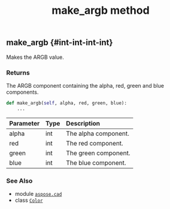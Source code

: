 ﻿---
title: make_argb method
second_title: Aspose.CAD for Python via .NET API References
description: 
type: docs
weight: 80
url: /aspose.cad/color/make_argb/
is_root: false
---

## make_argb {#int-int-int-int}

Makes the ARGB value.


### Returns 


The ARGB component containing the alpha, red, green and blue components.


```python
def make_argb(self, alpha, red, green, blue):
    ...
```


| Parameter | Type | Description |
| :- | :- | :- |
| alpha | int | The alpha component. |
| red | int | The red component. |
| green | int | The green component. |
| blue | int | The blue component. |



### See Also
* module [`aspose.cad`](../../)
* class [`Color`](/cad/python-net/aspose.cad/color)
